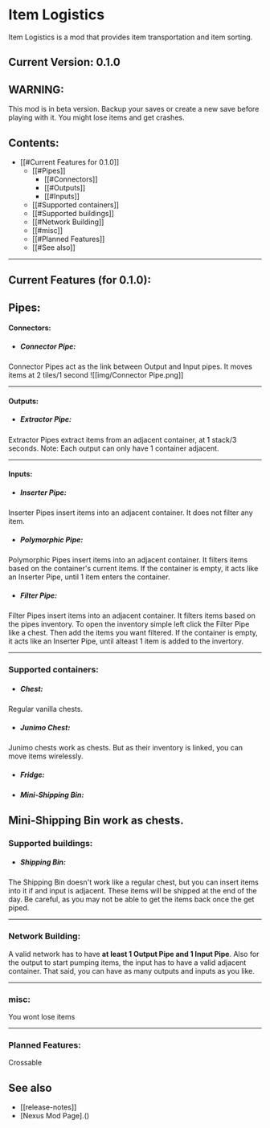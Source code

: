 # Item Logistics
Item Logistics is a mod that provides item transportation and item sorting.

## Current Version: 0.1.0

## WARNING:
This mod is in beta version. Backup your saves or create a new save before playing with it. You might lose items and get crashes.

## Contents:
- [[#Current Features for 0.1.0]]
	- [[#Pipes]]
		- [[#Connectors]]
		- [[#Outputs]]
		- [[#Inputs]]
	-  [[#Supported containers]]
	-  [[#Supported buildings]]
	-  [[#Network Building]]
	-  [[#misc]]
	-  [[#Planned Features]]
	-  [[#See also]]

---

## Current Features (for 0.1.0):

## Pipes:
#### Connectors:
- ##### Connector Pipe: 
Connector Pipes act as the link between Output and Input pipes.
It moves items at 2 tiles/1 second
![[img/Connector Pipe.png]] 

---

#### Outputs:
- ##### Extractor Pipe:
Extractor Pipes extract items from an adjacent container, at 1 stack/3 seconds.
Note: Each output can only have 1 container adjacent. 

---

#### Inputs:
- ##### Inserter Pipe:
Inserter Pipes insert items into an adjacent container. It does not filter any item.
- ##### Polymorphic Pipe:
Polymorphic Pipes insert items into an adjacent container. It filters items based on the container's current items. If the container is empty, it acts like an Inserter Pipe, until 1 item enters the container.
- ##### Filter Pipe:
Filter Pipes insert items into an adjacent container. It filters items based on the pipes inventory. To open the inventory simple left click the Filter Pipe like a chest. Then add the items you want filtered. If the container is empty, it acts like an Inserter Pipe, until alteast 1 item is added to the invertory.

---

### Supported containers:
- ##### Chest:
Regular vanilla chests.
- ##### Junimo Chest:
Junimo chests work as chests. But as their inventory is linked, you can move items wirelessly.
- ##### Fridge:

- ##### Mini-Shipping Bin:
Mini-Shipping Bin work as chests.
---

### Supported buildings:
- ##### Shipping Bin:
The Shipping Bin doesn't work like a regular chest, but you can insert items into it if and input is adjacent. These items will be shipped at the end of the day. 
Be careful, as you may not be able to get the items back once the get piped.

---

### Network Building:
A valid network has to have **at least 1 Output Pipe and 1 Input Pipe**.
Also for the output to start pumping items, the input has to have a valid adjacent container.
That said, you can have as many outputs and inputs as you like.


---

### misc:
You wont lose items

---

### Planned Features:
Crossable 

## See also
- [[release-notes]]
- [Nexus Mod Page].()